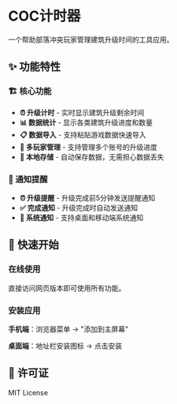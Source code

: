 # COC计时器

一个帮助部落冲突玩家管理建筑升级时间的工具应用。

## ✨ 功能特性

### 🏗️ 核心功能
- **⏰ 升级计时** - 实时显示建筑升级剩余时间
- **📊 数据统计** - 显示各类建筑升级进度和数量
- **📋 数据导入** - 支持粘贴游戏数据快速导入
- **👥 多玩家管理** - 支持管理多个账号的升级进度
- **💾 本地存储** - 自动保存数据，无需担心数据丢失

### 🔔 通知提醒
- **⏰ 升级提醒** - 升级完成前5分钟发送提醒通知
- **✅ 完成通知** - 升级完成时自动发送通知
- **📱 系统通知** - 支持桌面和移动端系统通知


## 🚀 快速开始

### 在线使用
直接访问网页版本即可使用所有功能。

### 安装应用

**手机端**：浏览器菜单 → "添加到主屏幕"

**桌面端**：地址栏安装图标 → 点击安装

## 📄 许可证

MIT License
